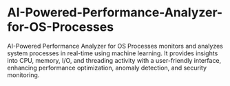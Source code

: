 # AI-Powered-Performance-Analyzer-for-OS-Processes
AI-Powered Performance Analyzer for OS Processes monitors and analyzes system processes in real-time using machine learning. It provides insights into CPU, memory, I/O, and threading activity with a user-friendly interface, enhancing performance optimization, anomaly detection, and security monitoring.
